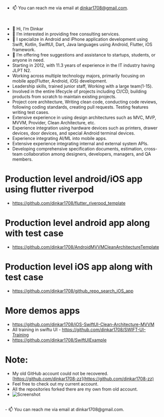 - 📫 You can reach me via email at dinkar1708@gmail.com.
<br>

- 👋 Hi, I’m Dinkar
- 👀 I’m interested in providing free consulting services.
- 🌱 I specialize in Android and iPhone application development using Swift, Kotlin, SwiftUI, Dart, Java languages using Android, Flutter, iOS framework.
- 💞️ I’m offering free suggestions and assistance to startups, students, or anyone in need.
- Starting in 2012, with 11.3 years of experience in the IT industry having JLPT N2.
- Working across multiple technology majors, primarily focusing on mobile app(Flutter, Android, iOS)  development.
- Leadership skills, trained junior staff, Working with a large team(1-15).
- Involved in the entire lifecycle of projects including CI/CD,  building products from scratch to maintain existing projects.
- Project core architecture, Writing clean code, conducting code reviews, following coding standards, creating pull requests. Testing features writing test cases.
- Extensive experience in using design architectures such as MVC, MVP, MVVM, Provider, Clean Architecture, etc.
- Experience integration using hardware devices such as printers, drawer devices, door devices, and special Android terminal devices.
- Experience integrating AI/ML into mobile apps.
- Extensive experience integrating internal and external system APIs.
- Developing comprehensive specification documents, estimation, cross-team collaboration among designers, developers, managers, and QA members.

# Production level android/iOS app using flutter riverpod
- https://github.com/dinkar1708/flutter_riverpod_template

# Production level android app along with test case 
- https://github.com/dinkar1708/AndroidMVVMCleanArchitectureTemplate

# Production level iOS app along with test case 
- https://github.com/dinkar1708/github_repo_search_iOS_app

# More demos apps
- https://github.com/dinkar1708/iOS-SwiftUI-Clean-Architecture-MVVM
- All training in swiftu UI - https://github.com/dinkar1708/SWIFT-UI-Training
- https://github.com/dinkar1708/SwiftUIExample

# Note:
- My old GitHub account could not be recovered.[https://github.com/dinkar1708-zz](https://github.com/dinkar1708-zz)
- Feel free to check out my current account.
- All the repositories forked there are my own from old account.
- ![Screenshot](https://github.com/dinkar1708/dinkar1708/assets/14831652/6a287022-d708-4564-b75a-74372e4d8076)

<br>
- 📫 You can reach me via email at dinkar1708@gmail.com.
<!---
dinkar1708/dinkar1708 is a ✨ special ✨ repository because its `README.md` (this file) appears on your GitHub profile.
You can click the Preview link to take a look at your changes.
--->
